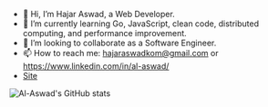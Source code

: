 - 👋 Hi, I’m Hajar Aswad, a Web Developer.
- 🌱 I’m currently learning Go, JavaScript, clean code, distributed computing, and performance improvement.
- 💞️ I’m looking to collaborate as a Software Engineer.
- 📫 How to reach me: hajaraswadkom@gmail.com or https://www.linkedin.com/in/al-aswad/
- [Site](https://aswadwk.github.io)


![Al-Aswad's GitHub stats](https://github-readme-stats.vercel.app/api?username=al-aswad&show_icons=true&theme=radical)

